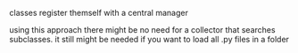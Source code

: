 classes register themself with a central manager

using this approach
there might be no need for a collector that searches subclasses.
it still might be needed if you want to load all .py files in a folder

